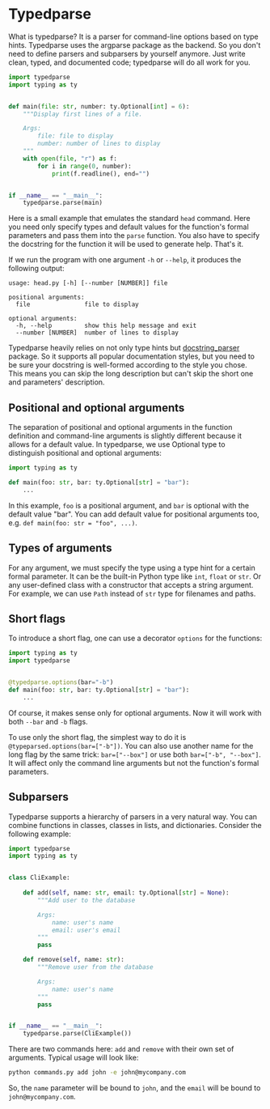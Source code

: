 # Typedparse
What is typedparse? It is a parser for command-line options based on type hints. 
Typedparse uses the argparse package as the backend. So you don't need to define 
parsers and subparsers by yourself anymore. Just write clean, typed, and documented 
code; typedparse will do all work for you. 

```python
import typedparse
import typing as ty


def main(file: str, number: ty.Optional[int] = 6):
    """Display first lines of a file.

    Args:
        file: file to display
        number: number of lines to display
    """
    with open(file, "r") as f:
        for i in range(0, number):
            print(f.readline(), end="")


if __name__ == "__main__":
    typedparse.parse(main)
```
Here is a small example that emulates the standard `head` command. 
Here you need only specify types and default values for the function's 
formal parameters and pass them into the `parse` function. 
You also have to specify the docstring for the function 
it will be used to generate help. That's it. 

If we run the program with one argument `-h` or `--help`, 
it produces the following output:

```
usage: head.py [-h] [--number [NUMBER]] file

positional arguments:
  file               file to display

optional arguments:
  -h, --help         show this help message and exit
  --number [NUMBER]  number of lines to display
```

Typedparse heavily relies on not only type hints but [docstring_parser](https://github.com/rr-/docstring_parser)
package. So it supports all popular documentation styles, but you need 
to be sure your docstring is well-formed according to the style 
you chose. This means you can skip the long description but can't skip 
the short one and parameters' description.

## Positional and optional arguments

The separation of positional and optional arguments in the function definition 
and command-line arguments is slightly different because it allows 
for a default value.  In typedparse, we use Optional type to distinguish 
positional and optional arguments:

```python
import typing as ty

def main(foo: str, bar: ty.Optional[str] = "bar"):
    ...
```
In this example, `foo` is a positional argument, and `bar` is optional with 
the default value "bar". You can add default value for positional arguments too, 
e.g. `def main(foo: str = "foo", ...)`.

## Types of arguments
For any argument, we must specify the type using a type hint for a certain 
formal parameter. It can be the built-in Python type like `int`, `float` or `str`. 
Or any user-defined class with a constructor that accepts a string argument. 
For example, we can use `Path` instead of `str` type for filenames and paths.

## Short flags
To introduce a short flag, one can use a decorator `options` for the functions:

```python
import typing as ty
import typedparse


@typedparse.options(bar="-b")
def main(foo: str, bar: ty.Optional[str] = "bar"):
    ...
```
Of course, it makes sense only for optional arguments. Now it will work with both 
`--bar` and `-b` flags.

To use only the short flag, the simplest way to do it is `@typeparsed.options(bar=["-b"])`. 
You can also use another name for the long flag by the same trick: `bar=["--box"]`
or use both `bar=["-b", "--box"]`. It will affect only the command line arguments
but not the function's formal parameters.

## Subparsers
Typedparse supports a hierarchy of parsers in a very natural way. 
You can combine functions in classes, classes in lists, and dictionaries. 
Consider the following example:

```python
import typedparse
import typing as ty


class CliExample:
    
    def add(self, name: str, email: ty.Optional[str] = None):
        """Add user to the database

        Args:
            name: user's name
            email: user's email
        """
        pass

    def remove(self, name: str):
        """Remove user from the database

        Args:
            name: user's name
        """
        pass


if __name__ == "__main__":
    typedparse.parse(CliExample())
```
There are two commands here:  `add` and `remove` with their own set 
of arguments. Typical usage will look like:

```bash
python commands.py add john -e john@mycompany.com
```
 
So, the `name` parameter will be bound to `john`, and the `email` will 
be bound to `john@mycompany.com`. 